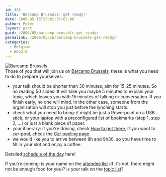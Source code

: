 ```yaml
---
id: 331
title: 'Barcamp Brussels: get ready!'
date: 2006-05-16T23:01:37+02:00
author: Peter
layout: post
guid: /2006/05/barcamp-brussels-get-ready/
permalink: /2006/05/16/barcamp-brussels-get-ready/
categories:
  - Belgium
  - Web2.0
---
```

![Barcamp Brussels](http://static.flickr.com/45/139767078_ec3b5727c6.jpg)  
Those of you that will join us on [Barcamp Brussels](http://barcamp.forret.com), these is what you need to do to prepare yourselves:

  * your talk should be shorter than 30 minutes, aim for 15-25 minutes. So no reading 50 slides! It will take you maybe 5 minutes to explain your topic, which leaves you with 15 minutes of talking or conversation. If you finish early, no one will mind. In the other case, someone from the organisation will stop you just before the lynching starts.
  * check what you need to bring: it might be just a Powerpoint on a USB stick, or your laptop with a preconfigured list of bookmarks (step 1, step 2, &#8230;) or just a blank piece of paper.
  * your itinerary: if you're driving, check [How to get there](http://barcamp.forret.com/wiki/index.php?title=How_to_get_there), if you want to car-pool, check the [Car pooling](http://barcamp.forret.com/wiki/index.php?title=Car_pooling) page.
  * we would like you to arrive between 9h and 9h30, so you have time to fill in your slot and enjoy a coffee

Detailed [schedule of the day](http://barcamp.forret.com/blog/2006/05/16/barcamp-practical-details/) here!

If you're coming: is your name on the [attendee list](http://barcamp.org/BarCampBrusselsForTheImpatient) (if it's not, there might not be enough food for you)? is your talk on the [topic list](http://barcamp.forret.com/wiki/index.php?title=Barcamp_topics)?